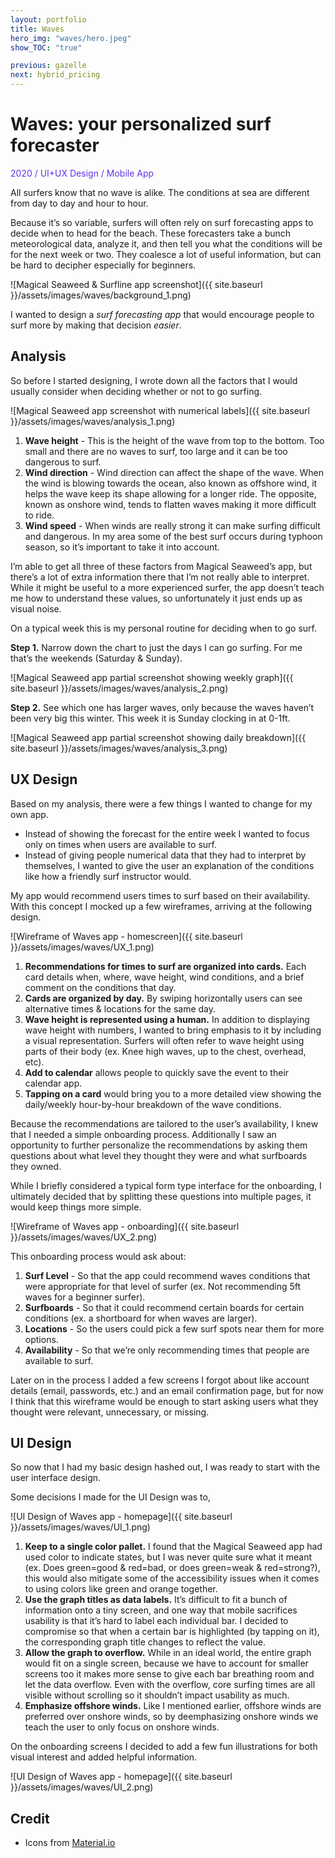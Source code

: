 ```yaml
---
layout: portfolio
title: Waves
hero_img: "waves/hero.jpeg"
show_TOC: "true"

previous: gazelle
next: hybrid_pricing
---
```


Waves: your personalized surf forecaster
========================================

<span style="color:#6032E3">2020 / UI+UX Design / Mobile App</span>

All surfers know that no wave is alike. The conditions at sea are different from day to day and hour to hour. 

Because it’s so variable, surfers will often rely on surf forecasting apps to decide when to head for the beach. These forecasters take a bunch meteorological data, analyze it, and then tell you what the conditions will be for the next week or two. They coalesce a lot of useful information, but can be hard to decipher especially for beginners.

![Magical Seaweed & Surfline app screenshot]({{ site.baseurl }}/assets/images/waves/background_1.png)

I wanted to design a _surf forecasting app_ that would encourage people to surf more by making that decision _easier_.

Analysis
--------

So before I started designing, I wrote down all the factors that I would usually consider when deciding whether or not to go surfing.

![Magical Seaweed app screenshot with numerical labels]({{ site.baseurl }}/assets/images/waves/analysis_1.png)

1.  **Wave height** - This is the height of the wave from top to the bottom. Too small and there are no waves to surf, too large and it can be too dangerous to surf.
2.  **Wind direction** - Wind direction can affect the shape of the wave. When the wind is blowing towards the ocean, also known as offshore wind, it helps the wave keep its shape allowing for a longer ride. The opposite, known as onshore wind, tends to flatten waves making it more difficult to ride.
3.  **Wind speed** - When winds are really strong it can make surfing difficult and dangerous. In my area some of the best surf occurs during typhoon season, so it’s important to take it into account.

I’m able to get all three of these factors from Magical Seaweed’s app, but there’s a lot of extra information there that I’m not really able to interpret. While it might be useful to a more experienced surfer, the app doesn’t teach me how to understand these values, so unfortunately it just ends up as visual noise.

On a typical week this is my personal routine for deciding when to go surf.

**Step 1.** Narrow down the chart to just the days I can go surfing. For me that’s the weekends (Saturday & Sunday).

![Magical Seaweed app partial screenshot showing weekly graph]({{ site.baseurl }}/assets/images/waves/analysis_2.png)

**Step 2.** See which one has larger waves, only because the waves haven’t been very big this winter. This week it is Sunday clocking in at 0-1ft.

![Magical Seaweed app partial screenshot showing daily breakdown]({{ site.baseurl }}/assets/images/waves/analysis_3.png)

UX Design
---------

Based on my analysis, there were a few things I wanted to change for my own app.

*   Instead of showing the forecast for the entire week I wanted to focus only on times when users are available to surf.
*   Instead of giving people numerical data that they had to interpret by themselves, I wanted to give the user an explanation of the conditions like how a friendly surf instructor would.

My app would recommend users times to surf based on their availability. With this concept I mocked up a few wireframes, arriving at the following design.

![Wireframe of Waves app - homescreen]({{ site.baseurl }}/assets/images/waves/UX_1.png)

1.  **Recommendations for times to surf are organized into cards.** Each card details when, where, wave height, wind conditions, and a brief comment on the conditions that day.
2.  **Cards are organized by day.** By swiping horizontally users can see alternative times & locations for the same day.
3.  **Wave height is represented using a human.** In addition to displaying wave height with numbers, I wanted to bring emphasis to it by including a visual representation. Surfers will often refer to wave height using parts of their body (ex. Knee high waves, up to the chest, overhead, etc).
4.  **Add to calendar** allows people to quickly save the event to their calendar app.
5.  **Tapping on a card** would bring you to a more detailed view showing the daily/weekly hour-by-hour breakdown of the wave conditions.

Because the recommendations are tailored to the user’s availability, I knew that I needed a simple onboarding process. Additionally I saw an opportunity to further personalize the recommendations by asking them questions about what level they thought they were and what surfboards they owned.

While I briefly considered a typical form type interface for the onboarding, I ultimately decided that by splitting these questions into multiple pages, it would keep things more simple.

![Wireframe of Waves app - onboarding]({{ site.baseurl }}/assets/images/waves/UX_2.png)

This onboarding process would ask about:

1.  **Surf Level** - So that the app could recommend waves conditions that were appropriate for that level of surfer (ex. Not recommending 5ft waves for a beginner surfer).
2.  **Surfboards** - So that it could recommend certain boards for certain conditions (ex. a shortboard for when waves are larger).
3.  **Locations** - So the users could pick a few surf spots near them for more options.
4.  **Availability** - So that we’re only recommending times that people are available to surf.

Later on in the process I added a few screens I forgot about like account details (email, passwords, etc.) and an email confirmation page, but for now I think that this wireframe would be enough to start asking users what they thought were relevant, unnecessary, or missing.

UI Design
---------

So now that I had my basic design hashed out, I was ready to start with the user interface design.

Some decisions I made for the UI Design was to,

![UI Design of Waves app - homepage]({{ site.baseurl }}/assets/images/waves/UI_1.png)

1.  **Keep to a single color pallet.** I found that the Magical Seaweed app had used color to indicate states, but I was never quite sure what it meant (ex. Does green=good & red=bad, or does green=weak & red=strong?), this would also mitigate some of the accessibility issues when it comes to using colors like green and orange together.
2.  **Use the graph titles as data labels.** It’s difficult to fit a bunch of information onto a tiny screen, and one way that mobile sacrifices usability is that it’s hard to label each individual bar. I decided to compromise so that when a certain bar is highlighted (by tapping on it), the corresponding graph title changes to reflect the value.
3.  **Allow the graph to overflow.** While in an ideal world, the entire graph would fit on a single screen, because we have to account for smaller screens too it makes more sense to give each bar breathing room and let the data overflow. Even with the overflow, core surfing times are all visible without scrolling so it shouldn’t impact usability as much.
4.  **Emphasize offshore winds.** Like I mentioned earlier, offshore winds are preferred over onshore winds, so by deemphasizing onshore winds we teach the user to only focus on onshore winds.

On the onboarding screens I decided to add a few fun illustrations for both visual interest and added helpful information.

![UI Design of Waves app - homepage]({{ site.baseurl }}/assets/images/waves/UI_2.png)

## Credit

*   Icons from [Material.io](https://material.io/)
